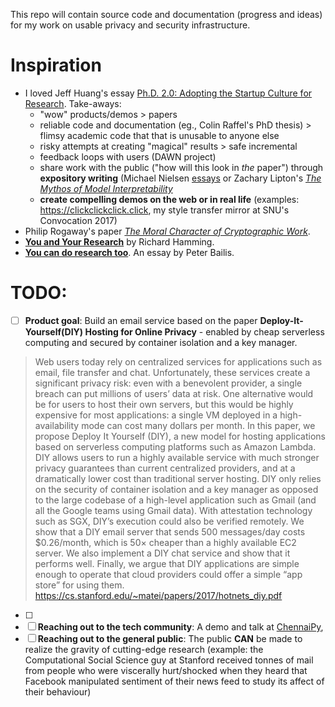 This repo will contain source code and documentation (progress and ideas) for my work on usable privacy and security infrastructure.

# Inspiration
- I loved Jeff Huang's essay [Ph.D. 2.0: Adopting the Startup Culture for Research](http://jeffhuang.com/adopting_the_startup_culture_for_research.html). Take-aways: 
  - "wow" products/demos > papers
  - reliable code and documentation (eg., Colin Raffel's PhD thesis) > flimsy academic code that that is unusable to anyone else
  - risky attempts at creating "magical" results > safe incremental 
  - feedback loops with users (DAWN project)
  - share work with the public ("how will this look in *the* paper") through **expository writing** (Michael Nielsen [essays](https://distill.pub/2017/aia/) or Zachary Lipton's *[The Mythos of Model Interpretability](https://arxiv.org/pdf/1606.03490v2.pdf)*
  - **create compelling demos on the web or in real life** (examples: https://clickclickclick.click,  my style transfer mirror at SNU's Convocation 2017)
- Philip Rogaway's paper *[The Moral Character of Cryptographic Work](http://web.cs.ucdavis.edu/~rogaway/papers/moral-fn.pdf)*.
- **[You and Your Research](https://www.cs.virginia.edu/~robins/YouAndYourResearch.html)** by Richard Hamming.
- **[You can do research too](http://www.bailis.org/blog/you-can-do-research-too/)**. An essay by Peter Bailis.

# TODO:

- [ ] **Product goal**: Build an email service based on the paper **Deploy-It-Yourself(DIY) Hosting for Online Privacy** - enabled by cheap serverless computing and secured by container isolation and a key manager.

> Web users today rely on centralized services for applications such as email, file transfer and chat. Unfortunately, these services create a significant privacy risk: even with a benevolent provider, a single breach can put millions of users’ data at risk. One alternative would be for users to host their own servers, but this would be highly expensive for most applications: a single VM deployed in a high-availability mode can cost many dollars per month. In this paper, we propose Deploy It Yourself (DIY), a new model for hosting applications based on serverless computing platforms such as Amazon Lambda. DIY allows users to run a highly available service with much stronger privacy guarantees than current centralized providers, and at a dramatically lower cost than traditional server hosting. DIY only relies on the security of container isolation and a key manager as opposed to the large codebase of a high-level application such as Gmail (and all the Google teams using Gmail data). With attestation technology such as SGX, DIY’s execution could also be verified remotely. We show that a DIY email server that sends 500 messages/day costs $0.26/month, which is 50× cheaper than a highly available EC2 server. We also implement a DIY chat service and show that it performs well. Finally, we argue that DIY applications are simple enough to operate that cloud providers could offer a simple “app store” for using them.
> https://cs.stanford.edu/~matei/papers/2017/hotnets_diy.pdf

- [ ] 
- [ ] **Reaching out to the tech community**: A demo and talk at [ChennaiPy](http://chennaipy.org/),
- [ ] **Reaching out to the general public**: The public **CAN** be made to realize the gravity of cutting-edge research (example: the Computational Social Science guy at Stanford received tonnes of mail from people who were viscerally hurt/shocked when they heard that Facebook manipulated sentiment of their news feed to study its affect of their behaviour)
